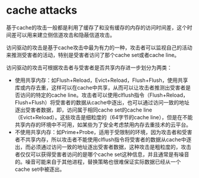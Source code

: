# cache attacks

基于cache的攻击一般都是利用了缓存了和没有缓存的内存的访问时间差，这个时间差可以用来建立侧信道攻击和隐蔽信道攻击。

访问驱动的攻击是基于cache攻击中最为有力的一种，攻击者可以监视自己的活动来推测受害者的活动，特别是受害者访问了那个cache set或者cache line。

访问驱动的攻击可根据攻击者与受害者是否共享内存进一步划分为两类：
- 使用共享内存：如Flush+Reload，Evict+Reload，Flush+Flush，使用共享库或内存去重，这样可以在cache中共享，从而可以让攻击者推测出受害者是否访问的特定的cache line。攻击者可以使用clflush指令（Flush+Reload，Flush+Flush）将受害者的数据从cache中逐出，也可以通过访问一致的地址逐出受害者数据，即，访问属于相同cache set的cache line（Evict+Reload）。这些攻击是细粒度的（64字节的cache line），但是在不能共享内存的环境中不可用，如某些为了安全考虑禁用内存去重技术的云平台。
- 不使用共享内存：如Prime+Probe，适用于受限制的环境，因为攻击者和受害者不共享内存，所以攻击者不能使用clflush指令将受害者的数据从cache中逐出，而必须通过访问一致的地址逐出受害者数据，这种攻击是粗粒度的，攻击者仅仅可以获得受害者访问的是哪个cache set这种信息，并且通常是有噪音的。噪音可能来自于其他进程，替换策略也很难保证实际数据已经从一个cache set中被逐出。
